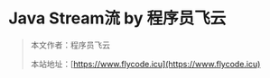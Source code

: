 # Java Stream流 by 程序员飞云

> 本文作者：程序员飞云
>
> 本站地址：[https://www.flycode.icu](https://www.flycode.icu)



